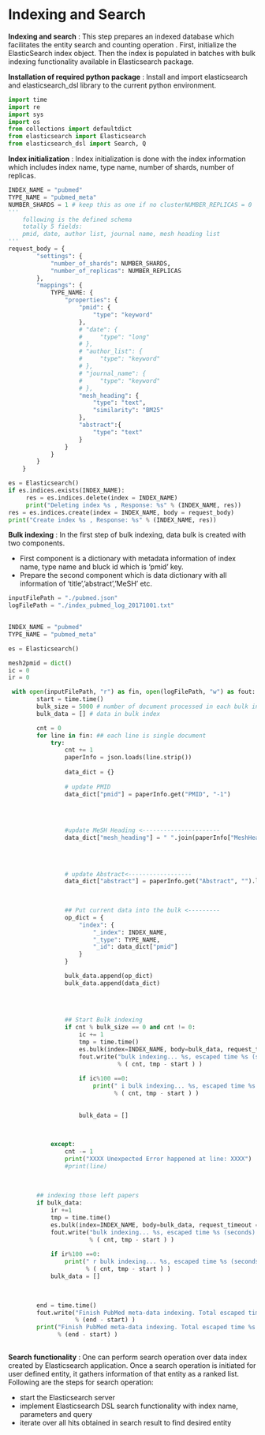 
# Indexing and Search

**Indexing and search** : This step prepares an indexed database which facilitates the entity search and counting operation . First, initialize the ElasticSearch index object. Then the index is populated in batches with bulk indexing functionality available in Elasticsearch package. 

**Installation of required python package** : Install and import  elasticsearch and elasticsearch_dsl library to the current python environment.


```python
import time
import re
import sys
import os
from collections import defaultdict
from elasticsearch import Elasticsearch
from elasticsearch_dsl import Search, Q
```

**Index initialization** : Index initialization is done with the index information which includes index name, type name, number of shards, number of replicas.


```python
INDEX_NAME = "pubmed"
TYPE_NAME = "pubmed_meta"
NUMBER_SHARDS = 1 # keep this as one if no clusterNUMBER_REPLICAS = 0 
'''
    following is the defined schema
    totally 5 fields: 
    pmid, date, author list, journal name, mesh heading list
'''
request_body = {
        "settings": {
            "number_of_shards": NUMBER_SHARDS,
            "number_of_replicas": NUMBER_REPLICAS
        },
        "mappings": {
            TYPE_NAME: {
                "properties": {
                    "pmid": {
                        "type": "keyword"
                    },
                    # "date": {
                    #     "type": "long"
                    # },
                    # "author_list": {
                    #     "type": "keyword"
                    # },
                    # "journal_name": {
                    #     "type": "keyword"
                    # },
                    "mesh_heading": {
                        "type": "text",
                        "similarity": "BM25"
                    },
                    "abstract":{
                        "type": "text"
                    }
                }
            }
        }
    }

es = Elasticsearch()
if es.indices.exists(INDEX_NAME):
     res = es.indices.delete(index = INDEX_NAME)
     print("Deleting index %s , Response: %s" % (INDEX_NAME, res))
res = es.indices.create(index = INDEX_NAME, body = request_body)
print("Create index %s , Response: %s" % (INDEX_NAME, res))
```

**Bulk indexing** : 
In the first step of bulk indexing, data bulk is created with two components. 
- First component is a dictionary with metadata information of index name, type name and bluck id  which is  ‘pmid’  key.  
- Prepare the  second component which  is  data dictionary with all information of ‘title’,’abstract’,’MeSH’ etc.


```python
inputFilePath = "./pubmed.json"
logFilePath = "./index_pubmed_log_20171001.txt"

    
INDEX_NAME = "pubmed"
TYPE_NAME = "pubmed_meta"

es = Elasticsearch()

mesh2pmid = dict()
ic = 0
ir = 0

 with open(inputFilePath, "r") as fin, open(logFilePath, "w") as fout:
        start = time.time()
        bulk_size = 5000 # number of document processed in each bulk index
        bulk_data = [] # data in bulk index

        cnt = 0
        for line in fin: ## each line is single document
            try:
                cnt += 1
                paperInfo = json.loads(line.strip())
                
                data_dict = {}
                
                # update PMID
                data_dict["pmid"] = paperInfo.get("PMID", "-1")
                
        
                

                #update MeSH Heading <----------------------
                data_dict["mesh_heading"] = " ".join(paperInfo["MeshHeadingList"])
                
                
                

                # update Abstract<------------------
                data_dict["abstract"] = paperInfo.get("Abstract", "").lower().replace('-', ' ')

                        
                
                ## Put current data into the bulk <---------
                op_dict = {
                    "index": {
                        "_index": INDEX_NAME,
                        "_type": TYPE_NAME,
                        "_id": data_dict["pmid"]
                    }
                }

                bulk_data.append(op_dict)
                bulk_data.append(data_dict) 
                
                
                
                        
                ## Start Bulk indexing
                if cnt % bulk_size == 0 and cnt != 0:
                    ic += 1
                    tmp = time.time()
                    es.bulk(index=INDEX_NAME, body=bulk_data, request_timeout = 500)
                    fout.write("bulk indexing... %s, escaped time %s (seconds) \n" \
                               % ( cnt, tmp - start ) )
                    
                    if ic%100 ==0:
                        print(" i bulk indexing... %s, escaped time %s (seconds) " \
                              % ( cnt, tmp - start ) )
                    
                    
                    bulk_data = []
                    
                    

            except:
                cnt -= 1
                print("XXXX Unexpected Error happened at line: XXXX")
                #print(line)
                
                
        
        ## indexing those left papers
        if bulk_data:
            ir +=1
            tmp = time.time()
            es.bulk(index=INDEX_NAME, body=bulk_data, request_timeout = 500)
            fout.write("bulk indexing... %s, escaped time %s (seconds) \n"\
                       % ( cnt, tmp - start ) )
            
            if ir%100 ==0:
                print(" r bulk indexing... %s, escaped time %s (seconds) "\
                      % ( cnt, tmp - start ) )
            bulk_data = []
            
        

        end = time.time()
        fout.write("Finish PubMed meta-data indexing. Total escaped time %s (seconds) \n"\
                   % (end - start) )
        print("Finish PubMed meta-data indexing. Total escaped time %s (seconds) "\
              % (end - start) )
           
```

**Search functionality** : One can perform search operation over data index created by Elasticsearch application. Once a search operation is initiated for user defined entity, it gathers information of that entity as a ranked list. Following are the steps for search operation:
- start the Elasticsearch server
- implement Elasticsearch DSL search functionality with index name, parameters and query
- iterate over all hits obtained in search result to find desired entity
